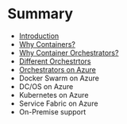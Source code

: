 # Summary

* [Introduction](README.md)
* [Why Containers?](chapter1.md)
* [Why Container Orchestrators?](why-do-we-need-container-orchestrators.md)
* [Different Orchestrtors](different-orchestrtors.md)
* [Orchestrators on Azure](orchestrators-on-azure.md)
* Docker Swarm on Azure
* DC/OS on Azure
* Kubernetes on Azure
* Service Fabric on Azure
* On-Premise support

